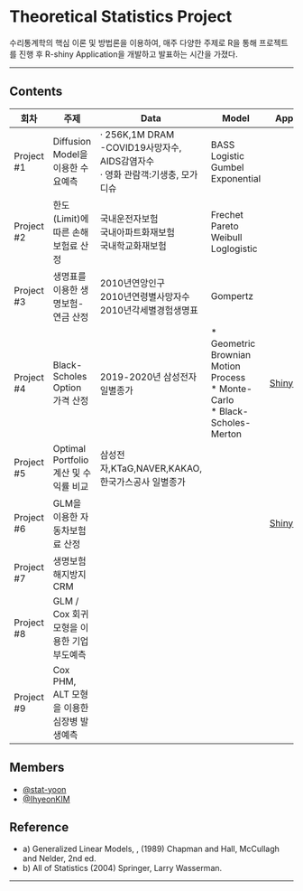# Theoretical Statistics Project 

수리통계학의 핵심 이론 및 방법론을 이용하여, 매주 다양한 주제로 R을 통해 프로젝트를 진행 후 R-shiny Application을 개발하고 발표하는 시간을 가졌다. 

***


## Contents


 회차 | 주제 | Data | Model | App |
| ------ | -- | -- |-----|------|
| Project #1 | Diffusion Model을 이용한 수요예측 |· 256K,1M DRAM<br>-COVID19사망자수, AIDS감염자수<br>· 영화 관람객:기생충, 모가디슈 | BASS<br>Logistic<br>Gumbel<br>Exponential |  |
| Project #2 | 한도(Limit)에 따른 손해보험료 산정 |국내운전자보험<br>국내아파트화재보험<br>국내학교화재보험 | Frechet<br>Pareto<br>Weibull<br>Loglogistic |  |
| Project #3 | 생명표를 이용한 생명보험-연금 산정  | 2010년연앙인구<br>2010년연령별사망자수<br>2010년각세별경험생명표 | Gompertz |  |
| Project #4 | Black-Scholes Option 가격 산정 | 2019-2020년 삼성전자일별종가 | * Geometric Brownian Motion Process<br>* Monte-Carlo<br>* Black-Scholes-Merton | [Shiny4]( https://2hyeon.shinyapps.io/asian_option_price/) |
| Project #5 | Optimal Portfolio 계산 및 수익률 비교  | 삼성전자,KTaG,NAVER,KAKAO,한국가스공사 일별종가  |  |  |
| Project #6 | GLM을 이용한 자동차보험료 산정 |   |  | [Shiny6](https://2hyeon.shinyapps.io/Car_Insurance/?_ga=2.231842646.890041282.1646883062-891940177.1646883062) |
| Project #7 | 생명보험 해지방지 CRM |  |    |  |
| Project #8 | GLM / Cox 회귀모형을 이용한 기업부도예측 |   |  |  |
| Project #9 | Cox PHM, ALT 모형을 이용한 심장병 발생예측 |   |  |  |




## Members
* [@stat-yoon](https://github.com/stat-yoon)
* [@IhyeonKIM](https://github.com/IhyeonKIM)

## Reference

* a)  Generalized Linear Models, , (1989) Chapman and Hall, McCullagh and Nelder,  2nd ed.
* b)  All of Statistics (2004) Springer, Larry Wasserman.


***



